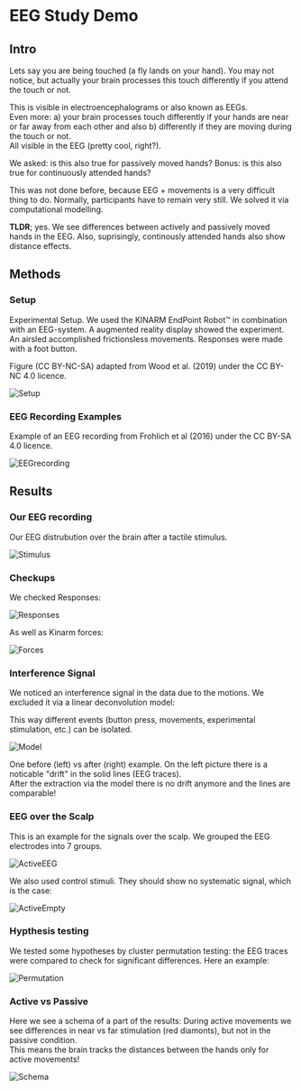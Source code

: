 # EEG Study Demo


## Intro 

Lets say you are being touched (a fly lands on your hand). You may not notice, but actually your brain processes this touch differently if you attend the touch or not.  
  
This is visible in electroencephalograms or also known as EEGs.  
Even more: a) your brain processes touch differently if your hands are near or far away from each other and also b) differently if they are moving during the touch or not.  
All visible in the EEG (pretty cool, right?).  
  
We asked: is this also true for passively moved hands? Bonus: is this also true for continuously attended hands?  
  
  This was not done before, because EEG + movements is a very difficult thing to do. Normally, participants have to remain very still. We solved it via computational modelling.


**TLDR**; yes. We see differences between actively and passively moved hands in the EEG. Also, suprisingly, continously attended hands also show distance effects.  
 



## Methods

### Setup

Experimental Setup. We used the KINARM EndPoint Robot™  in combination with an EEG-system. A augmented reality display showed the experiment. An airsled accomplished frictionsless movements. Responses were made with a foot button.  
  
Figure (CC BY-NC-SA) adapted from Wood et al. (2019) under the CC BY-NC 4.0 licence.

![Setup](/Methods/Setup.png)


### EEG Recording Examples
  
Example of an EEG recording from Frohlich et al (2016) under the CC BY-SA 4.0 licence.
  
![EEGrecording](/Methods/EEG_Example.png)
  
  

## Results
  
### Our EEG recording  

Our EEG distrubution over the brain after a tactile stimulus.
  
![Stimulus](/Results/TactileBeta.png)


### Checkups

  
We checked Responses:
  
![Responses](/Results/ResponseProb.png)

  
As well as Kinarm forces:

![Forces](/Results/KinarmForces.png)

  
### Interference Signal
  
We noticed an interference signal in the data due to the motions. We excluded it via a linear deconvolution model:
  
  This way different events (button press, movements, experimental stimulation, etc.) can be isolated.

![Model](/Methods/LinearDeconvolution.png)

  
  One before (left) vs after (right) example. On the left picture there is a noticable "drift" in the solid lines (EEG traces).  
  After the extraction via the model there is no drift anymore and the lines are comparable!


### EEG over the Scalp

This is an example for the signals over the scalp. We grouped the EEG electrodes into 7 groups.

![ActiveEEG](/Results/ActiveMoving.png)
  
  
We also used control stimuli. They should show no systematic signal, which is the case:

![ActiveEmpty](/Results/ActiveEmpty.png)


### Hypthesis testing

We tested some hypotheses by cluster permutation testing: the EEG traces were compared to check for significant differences.
Here an example:  

![Permutation](/Results/C_Parietal.png)


### Active vs Passive

Here we see a schema of a part of the results: During active movements we see differences in near vs far stimulation (red diamonts), but not in the passive condition.  
This means the brain tracks the distances between the hands only for active movements!

![Schema](/Results/SchemaDistance.png)